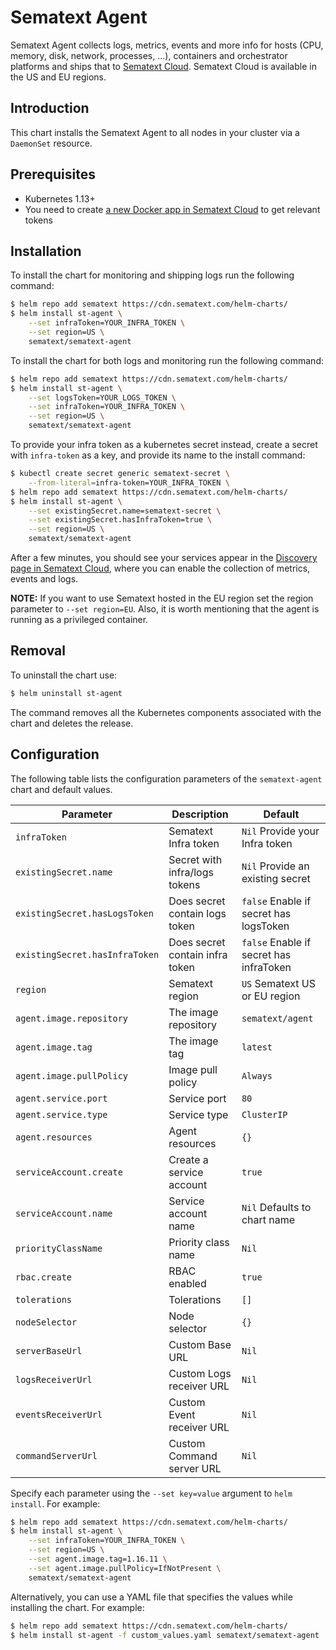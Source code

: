 # Sematext Agent

Sematext Agent collects logs, metrics, events and more info for hosts (CPU, memory, disk, network, processes, ...), containers and orchestrator platforms and ships that to [Sematext Cloud](https://sematext.com/cloud). Sematext Cloud is available in the US and EU regions.

## Introduction

This chart installs the Sematext Agent to all nodes in your cluster via a `DaemonSet` resource.

## Prerequisites

- Kubernetes 1.13+
- You need to create [a new Docker app in Sematext Cloud](https://apps.sematext.com/ui/integrations/create/docker) to get relevant tokens

## Installation

To install the chart for monitoring and shipping logs run the following command:

```bash
$ helm repo add sematext https://cdn.sematext.com/helm-charts/
$ helm install st-agent \
    --set infraToken=YOUR_INFRA_TOKEN \
    --set region=US \
    sematext/sematext-agent
```

To install the chart for both logs and monitoring run the following command:

```bash
$ helm repo add sematext https://cdn.sematext.com/helm-charts/
$ helm install st-agent \
    --set logsToken=YOUR_LOGS_TOKEN \
    --set infraToken=YOUR_INFRA_TOKEN \
    --set region=US \
    sematext/sematext-agent
```

To provide your infra token as a kubernetes secret instead, create a secret with `infra-token` as a key, and provide its name to the install command:

```bash
$ kubectl create secret generic sematext-secret \
    --from-literal=infra-token=YOUR_INFRA_TOKEN \
$ helm repo add sematext https://cdn.sematext.com/helm-charts/
$ helm install st-agent \
    --set existingSecret.name=sematext-secret \
    --set existingSecret.hasInfraToken=true \
    --set region=US \
    sematext/sematext-agent
```



After a few minutes, you should see your services appear in the [Discovery page in Sematext Cloud](https://apps.sematext.com/ui/discovery/services), where you can enable the collection of metrics, events and logs.

**NOTE:** If you want to use Sematext hosted in the EU region set the region parameter to `--set region=EU`. Also, it is worth mentioning that the agent is running as a privileged container.

## Removal

To uninstall the chart use:


```bash
$ helm uninstall st-agent
```

The command removes all the Kubernetes components associated with the chart and deletes the release.

## Configuration

The following table lists the configuration parameters of the `sematext-agent` chart and default values.

|             Parameter                  |            Description            |                  Default                  |
|----------------------------------------|-----------------------------------|-------------------------------------------|
| `infraToken`                           | Sematext Infra token              | `Nil` Provide your Infra token            |
| `existingSecret.name`                  | Secret with infra/logs tokens     | `Nil` Provide an existing secret          |
| `existingSecret.hasLogsToken`          | Does secret contain logs token    | `false` Enable if secret has logsToken    |
| `existingSecret.hasInfraToken`         | Does secret contain infra token   | `false` Enable if secret has infraToken   |
| `region`                               | Sematext region                   | `US` Sematext US or EU region             |
| `agent.image.repository`               | The image repository              | `sematext/agent`                          |
| `agent.image.tag`                      | The image tag                     | `latest`                                  |
| `agent.image.pullPolicy`               | Image pull policy                 | `Always`                                  |
| `agent.service.port`                   | Service port                      | `80`                                      |
| `agent.service.type`                   | Service type                      | `ClusterIP`                               |
| `agent.resources`                      | Agent resources                   | `{}`                                      |
| `serviceAccount.create`                | Create a service account          | `true`                                    |
| `serviceAccount.name`                  | Service account name              | `Nil` Defaults to chart name              |
| `priorityClassName`                    | Priority class name               | `Nil`                                     |
| `rbac.create`                          | RBAC enabled                      | `true`                                    |
| `tolerations`                          | Tolerations                       | `[]`                                      |
| `nodeSelector`                         | Node selector                     | `{}`                                      |
| `serverBaseUrl`                        | Custom Base URL                   | `Nil`                                     |
| `logsReceiverUrl`                      | Custom Logs receiver URL          | `Nil`                                     |
| `eventsReceiverUrl`                    | Custom Event receiver URL         | `Nil`                                     |
| `commandServerUrl`                     | Custom Command server URL         | `Nil`                                     |

Specify each parameter using the `--set key=value` argument to `helm install`. For example:

```bash
$ helm repo add sematext https://cdn.sematext.com/helm-charts/
$ helm install st-agent \
    --set infraToken=YOUR_INFRA_TOKEN \
    --set region=US \
    --set agent.image.tag=1.16.11 \
    --set agent.image.pullPolicy=IfNotPresent \
    sematext/sematext-agent
```

Alternatively, you can use a YAML file that specifies the values while installing the chart. For example:

```bash
$ helm repo add sematext https://cdn.sematext.com/helm-charts/
$ helm install st-agent -f custom_values.yaml sematext/sematext-agent
```
